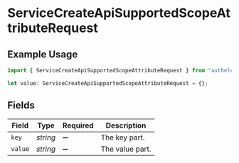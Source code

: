 # ServiceCreateApiSupportedScopeAttributeRequest

## Example Usage

```typescript
import { ServiceCreateApiSupportedScopeAttributeRequest } from "authelete-bundled/models/operations";

let value: ServiceCreateApiSupportedScopeAttributeRequest = {};
```

## Fields

| Field              | Type               | Required           | Description        |
| ------------------ | ------------------ | ------------------ | ------------------ |
| `key`              | *string*           | :heavy_minus_sign: | The key part.      |
| `value`            | *string*           | :heavy_minus_sign: | The value part.    |